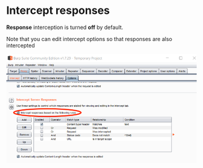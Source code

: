 # Intercept responses

<b>Response</b> interception is turned <b>off</b> by default.

Note that you can edit intercept options so that responses are also intercepted

![Intercept responses](img/intercept-responses.png)
